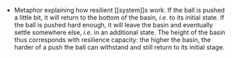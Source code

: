 - Metaphor explaining how resilient [[system]]s work. If the ball is pushed a little bit, it will return to the bottom of the basin, _i.e._ to its initial state. If the ball is pushed hard enough, it will leave the basin and eventually settle somewhere else, _i.e_. in an additional state. The height of the basin thus corresponds with resilience capacity: the higher the basin, the harder of a push the ball can withstand and still return to its initial stage.